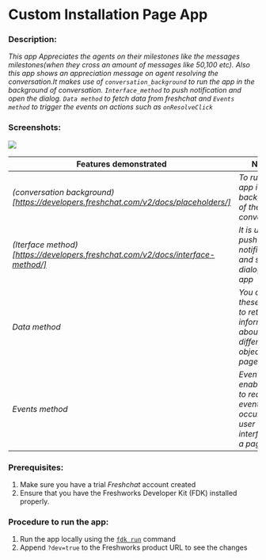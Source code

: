 # Custom Installation Page App

### Description:

_This app Appreciates the agents on their milestones like the messages milestones(when they cross an amount of messages like 50,100 etc). Also this app shows an appreciation message on agent resolving the conversation.It makes use of `conversation_background` to run the app in the background of conversation. `Interface_method` to push notification and open the dialog. `Data method` to fetch data from freshchat and `Events method` to trigger the events on actions such as `onResolveClick`_

### Screenshots:

![](screenshots/appView.png)

| Features demonstrated                                                               | Notes                                                                                 |
| ----------------------------------------------------------------------------------- | ------------------------------------------------------------------------------------- |
| _(conversation background)[https://developers.freshchat.com/v2/docs/placeholders/]_ | _To run the app in background of the conversation_                                    |
| _(Iterface method)[https://developers.freshchat.com/v2/docs/interface-method/]_     | _It is used to push notification and show dialog in this app_                         |
| _Data method_                                                                       | _You can use these APIs to retrieve information about different objects on a page._   |
| _Events method_                                                                     | _Event APIs enable you to react to events that occur in the user interface of a page_ |

### Prerequisites:

1. Make sure you have a trial _Freshchat_ account created
2. Ensure that you have the Freshworks Developer Kit (FDK) installed properly.

### Procedure to run the app:

1. Run the app locally using the [`fdk run`](https://developers.freshchat.com/v2/docs/freshworks-cli/#run) command
2. Append `?dev=true` to the Freshworks product URL to see the changes
